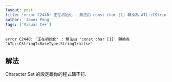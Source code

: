 ```yaml
---
layout: post
title: 'error C2440: 正在初始化 : 無法由 const char [1] 轉換為 ATL::CStringT<BaseType,StringTraits>'
author: 'James Peng'
tags: ['Visual C++']
---
```


	
    error C2440: '正在初始化' : 無法由 'const char [1]' 轉換為 'ATL::CStringT<BaseType,StringTraits>'


## 解法 ##

Character Set 的設定跟你的程式碼不符.

